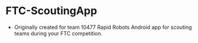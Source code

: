 # FTC-ScoutingApp 
- Originally created for team 10477 Rapid Robots 
Android app for scouting teams during your FTC competition.
